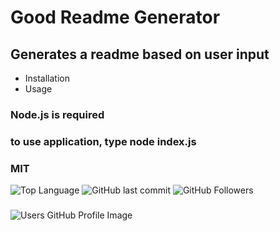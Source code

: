 
  
         
  # Good Readme Generator   

  ## Generates a readme based on user input
  
  * Installation
  * Usage
   
   
  
  ### Node.js is required
  
  ### to use application, type node index.js
  
  ### MIT
  
  ![Top Language](https://img.shields.io/github/languages/top/arod1207/HW-9-GoodReadMeGenerator) ![GitHub last commit](https://img.shields.io/github/last-commit/arod1207/HW-9-GoodReadMeGenerator)  ![GitHub Followers](https://img.shields.io/github/followers/arod1207?style=social)
    
  ### 
  
  
  ### 
  
  ![Users GitHub Profile Image](https://avatars3.githubusercontent.com/u/18537011?v=4)   

  
  